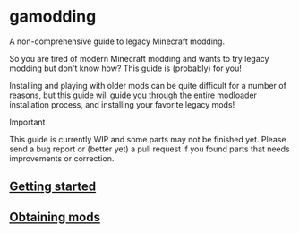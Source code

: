 # gamodding
 A non-comprehensive guide to legacy Minecraft modding.

So you are tired of modern Minecraft modding and wants to try legacy modding but don't know how? This guide is (probably) for you!

Installing and playing with older mods can be quite difficult for a number of reasons, but this guide will guide you through the entire modloader installation process, and installing your favorite legacy mods!

> [!IMPORTANT]
> This guide is currently WIP and some parts may not be finished yet. Please send a bug report or (better yet) a pull request if you found parts that needs improvements or correction.

## [Getting started](getting-started.md)

## [Obtaining mods](obtaining-mods.md)